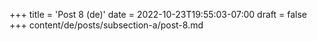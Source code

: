 +++
title = 'Post 8 (de)'
date = 2022-10-23T19:55:03-07:00
draft = false
+++
content/de/posts/subsection-a/post-8.md
